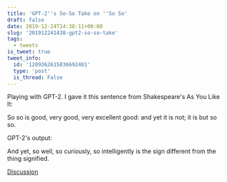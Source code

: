 ```yaml
---
title: 'GPT-2''s So-So Take on ''So So'
draft: false
date: 2019-12-24T14:38:11+00:00
slug: '201912241438-gpt2-so-so-take'
tags:
  - tweets
is_tweet: true
tweet_info:
  id: '1209362615836692481'
  type: 'post'
  is_thread: False
---
```




Playing with GPT-2. I gave it this sentence from Shakespeare's As You Like It:

So so is good, very good, very excellent good: and yet it is not; it is but so so. 

GPT-2's output:

And yet, so well, so curiously, so intelligently is the sign different from the thing signified.

[Discussion](https://x.com/sytelus/status/1209362615836692481)
